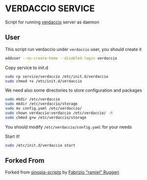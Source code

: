 VERDACCIO SERVICE
===============

Script for running [verdaccio](https://github.com/verdaccio/verdaccio) server as daemon

User
----

This script run verdaccio under `verdaccio` user, you should create it

```bash
adduser --no-create-home --disabled-login verdaccio
```

Copy service to init.d

```bash
sudo cp service/verdaccio /etc/init.d/verdaccio
sudo chmod +x /etc/init.d/verdaccio
```

We need also some directories to store configuration and packages

```bash
sudo mkdir /etc/verdaccio
sudo mkdir /etc/verdaccio/storage
sudo mv config.yaml /etc/verdaccio/
sudo chown verdaccio:verdaccio /etc/verdaccio/ -R
sudo chmod g+w /etc/verdaccio/storage
```

You should modify `/etc/verdaccio/config.yaml` for your needs

Start it!

```bash
sudo /etc/init.d/verdaccio start
```

Forked From
-----
Forked from [sinopia-scripts](https://github.com/ramiel/sinopia-scripts) by [Fabrizio "ramiel" Ruggeri](http://www.ramielcreations.com)
